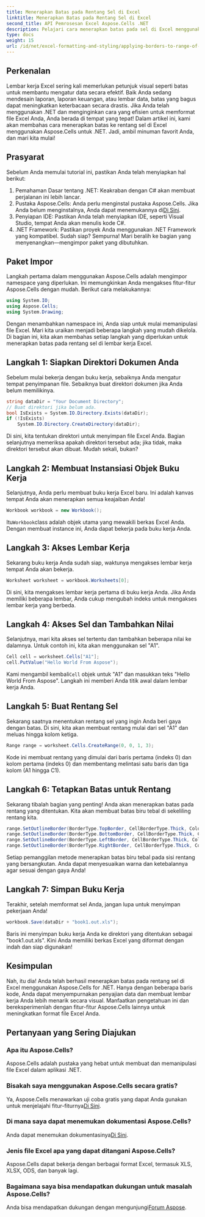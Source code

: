 ```yaml
---
title: Menerapkan Batas pada Rentang Sel di Excel
linktitle: Menerapkan Batas pada Rentang Sel di Excel
second_title: API Pemrosesan Excel Aspose.Cells .NET
description: Pelajari cara menerapkan batas pada sel di Excel menggunakan Aspose.Cells for .NET. Ikuti tutorial terperinci kami langkah demi langkah.
type: docs
weight: 15
url: /id/net/excel-formatting-and-styling/applying-borders-to-range-of-cells/
---
```

## Perkenalan
Lembar kerja Excel sering kali memerlukan petunjuk visual seperti batas untuk membantu mengatur data secara efektif. Baik Anda sedang mendesain laporan, laporan keuangan, atau lembar data, batas yang bagus dapat meningkatkan keterbacaan secara drastis. Jika Anda telah menggunakan .NET dan menginginkan cara yang efisien untuk memformat file Excel Anda, Anda berada di tempat yang tepat! Dalam artikel ini, kami akan membahas cara menerapkan batas ke rentang sel di Excel menggunakan Aspose.Cells untuk .NET. Jadi, ambil minuman favorit Anda, dan mari kita mulai!
## Prasyarat
Sebelum Anda memulai tutorial ini, pastikan Anda telah menyiapkan hal berikut:
1. Pemahaman Dasar tentang .NET: Keakraban dengan C# akan membuat perjalanan ini lebih lancar.
2.  Pustaka Aspose.Cells: Anda perlu menginstal pustaka Aspose.Cells. Jika Anda belum menginstalnya, Anda dapat menemukannya di[Di Sini](https://releases.aspose.com/cells/net/).
3. Penyiapan IDE: Pastikan Anda telah menyiapkan IDE, seperti Visual Studio, tempat Anda akan menulis kode C#.
4. .NET Framework: Pastikan proyek Anda menggunakan .NET Framework yang kompatibel.
Sudah siap? Sempurna! Mari beralih ke bagian yang menyenangkan—mengimpor paket yang dibutuhkan.
## Paket Impor
Langkah pertama dalam menggunakan Aspose.Cells adalah mengimpor namespace yang diperlukan. Ini memungkinkan Anda mengakses fitur-fitur Aspose.Cells dengan mudah. Berikut cara melakukannya:
```csharp
using System.IO;
using Aspose.Cells;
using System.Drawing;
```
Dengan menambahkan namespace ini, Anda siap untuk mulai memanipulasi file Excel.
Mari kita uraikan menjadi beberapa langkah yang mudah dikelola. Di bagian ini, kita akan membahas setiap langkah yang diperlukan untuk menerapkan batas pada rentang sel di lembar kerja Excel.
## Langkah 1: Siapkan Direktori Dokumen Anda
Sebelum mulai bekerja dengan buku kerja, sebaiknya Anda mengatur tempat penyimpanan file. Sebaiknya buat direktori dokumen jika Anda belum memilikinya.
```csharp
string dataDir = "Your Document Directory";
// Buat direktori jika belum ada.
bool IsExists = System.IO.Directory.Exists(dataDir);
if (!IsExists)
    System.IO.Directory.CreateDirectory(dataDir);
```
Di sini, kita tentukan direktori untuk menyimpan file Excel Anda. Bagian selanjutnya memeriksa apakah direktori tersebut ada; jika tidak, maka direktori tersebut akan dibuat. Mudah sekali, bukan?
## Langkah 2: Membuat Instansiasi Objek Buku Kerja
Selanjutnya, Anda perlu membuat buku kerja Excel baru. Ini adalah kanvas tempat Anda akan menerapkan semua keajaiban Anda!
```csharp
Workbook workbook = new Workbook();
```
 Itu`Workbook`class adalah objek utama yang mewakili berkas Excel Anda. Dengan membuat instance ini, Anda dapat bekerja pada buku kerja Anda.
## Langkah 3: Akses Lembar Kerja
Sekarang buku kerja Anda sudah siap, waktunya mengakses lembar kerja tempat Anda akan bekerja. 
```csharp
Worksheet worksheet = workbook.Worksheets[0];
```
Di sini, kita mengakses lembar kerja pertama di buku kerja Anda. Jika Anda memiliki beberapa lembar, Anda cukup mengubah indeks untuk mengakses lembar kerja yang berbeda.
## Langkah 4: Akses Sel dan Tambahkan Nilai
Selanjutnya, mari kita akses sel tertentu dan tambahkan beberapa nilai ke dalamnya. Untuk contoh ini, kita akan menggunakan sel "A1".
```csharp
Cell cell = worksheet.Cells["A1"];
cell.PutValue("Hello World From Aspose");
```
 Kami mengambil kembali`Cell` objek untuk "A1" dan masukkan teks "Hello World From Aspose". Langkah ini memberi Anda titik awal dalam lembar kerja Anda.
## Langkah 5: Buat Rentang Sel
Sekarang saatnya menentukan rentang sel yang ingin Anda beri gaya dengan batas. Di sini, kita akan membuat rentang mulai dari sel "A1" dan meluas hingga kolom ketiga.
```csharp
Range range = worksheet.Cells.CreateRange(0, 0, 1, 3);
```
Kode ini membuat rentang yang dimulai dari baris pertama (indeks 0) dan kolom pertama (indeks 0) dan membentang melintasi satu baris dan tiga kolom (A1 hingga C1).
## Langkah 6: Tetapkan Batas untuk Rentang
Sekarang tibalah bagian yang penting! Anda akan menerapkan batas pada rentang yang ditentukan. Kita akan membuat batas biru tebal di sekeliling rentang kita.
```csharp
range.SetOutlineBorder(BorderType.TopBorder, CellBorderType.Thick, Color.Blue);
range.SetOutlineBorder(BorderType.BottomBorder, CellBorderType.Thick, Color.Blue);
range.SetOutlineBorder(BorderType.LeftBorder, CellBorderType.Thick, Color.Blue);
range.SetOutlineBorder(BorderType.RightBorder, CellBorderType.Thick, Color.Blue);
```
Setiap pemanggilan metode menerapkan batas biru tebal pada sisi rentang yang bersangkutan. Anda dapat menyesuaikan warna dan ketebalannya agar sesuai dengan gaya Anda!
## Langkah 7: Simpan Buku Kerja
Terakhir, setelah memformat sel Anda, jangan lupa untuk menyimpan pekerjaan Anda!
```csharp
workbook.Save(dataDir + "book1.out.xls");
```
Baris ini menyimpan buku kerja Anda ke direktori yang ditentukan sebagai "book1.out.xls". Kini Anda memiliki berkas Excel yang diformat dengan indah dan siap digunakan!
## Kesimpulan
Nah, itu dia! Anda telah berhasil menerapkan batas pada rentang sel di Excel menggunakan Aspose.Cells for .NET. Hanya dengan beberapa baris kode, Anda dapat menyempurnakan penyajian data dan membuat lembar kerja Anda lebih menarik secara visual. Manfaatkan pengetahuan ini dan bereksperimenlah dengan fitur-fitur Aspose.Cells lainnya untuk meningkatkan format file Excel Anda.
## Pertanyaan yang Sering Diajukan
### Apa itu Aspose.Cells?
Aspose.Cells adalah pustaka yang hebat untuk membuat dan memanipulasi file Excel dalam aplikasi .NET.
### Bisakah saya menggunakan Aspose.Cells secara gratis?
 Ya, Aspose.Cells menawarkan uji coba gratis yang dapat Anda gunakan untuk menjelajahi fitur-fiturnya[Di Sini](https://releases.aspose.com/).
### Di mana saya dapat menemukan dokumentasi Aspose.Cells?
 Anda dapat menemukan dokumentasinya[Di Sini](https://reference.aspose.com/cells/net/).
### Jenis file Excel apa yang dapat ditangani Aspose.Cells?
Aspose.Cells dapat bekerja dengan berbagai format Excel, termasuk XLS, XLSX, ODS, dan banyak lagi.
### Bagaimana saya bisa mendapatkan dukungan untuk masalah Aspose.Cells?
 Anda bisa mendapatkan dukungan dengan mengunjungi[Forum Aspose](https://forum.aspose.com/c/cells/9).